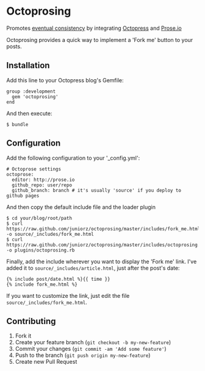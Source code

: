 # Octoprosing

Promotes [eventual consistency](http://prose.io/help/eventually-consistent.html) by integrating [Octopress](http://octopress.org/) and [Prose.io](http://prose.io)

Octoprosing provides a quick way to implement a 'Fork me' button to your posts.

## Installation

Add this line to your Octopress blog's Gemfile:

    group :development
      gem 'octoprosing'
    end

And then execute:

    $ bundle

## Configuration

Add the following configuration to your '_config.yml':

    # Octoprose settings
    octoprose:
      editor: http://prose.io
      github_repo: user/repo
      github_branch: branch # it's usually 'source' if you deploy to github pages

And then copy the default include file and the loader plugin

    $ cd your/blog/root/path
    $ curl https://raw.github.com/juniorz/octoprosing/master/includes/fork_me.html -o source/_includes/fork_me.html
    $ curl https://raw.github.com/juniorz/octoprosing/master/includes/octoprosing.rb -o plugins/octoprosing.rb

Finally, add the include wherever you want to display the 'Fork me' link.
I've added it to `source/_includes/article.html`, just after the post's date:

    {% include post/date.html %}{{ time }}
    {% include fork_me.html %}

If you want to customize the link, just edit the file `source/_includes/fork_me.html`.

## Contributing

1. Fork it
2. Create your feature branch (`git checkout -b my-new-feature`)
3. Commit your changes (`git commit -am 'Add some feature'`)
4. Push to the branch (`git push origin my-new-feature`)
5. Create new Pull Request
